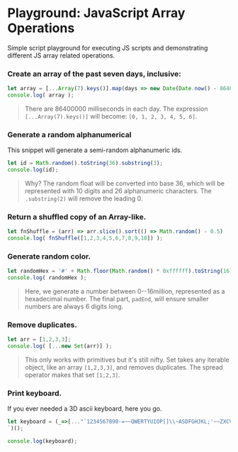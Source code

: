 # Playground: JavaScript Array Operations

Simple script playground for executing JS scripts and demonstrating different JS array related operations.

### Create an array of the past seven days, inclusive:

```js |{type:'script'}
let array = [...Array(7).keys()].map(days => new Date(Date.now() - 86400000 * days));
console.log( array );
```

> There are 86400000 milliseconds in each day. The expression `[...Array(7).keys()]` will become: `[0, 1, 2, 3, 4, 5, 6]`.

### Generate a random alphanumerical 

This snippet will generate a semi-random alphanumeric ids.

```js |{type:'script'}
let id = Math.random().toString(36).substring(3);
console.log(id);
```
> Why? The random float will be converted into base 36, which will be represented with 10 digits and 26 alphanumeric characters. The `.substring(2)` will remove the leading 0.


### Return a shuffled copy of an Array-like.

```js |{type:'script'}
let fnShuffle = (arr) => arr.slice().sort(() => Math.random() - 0.5)
console.log( fnShuffle([1,2,3,4,5,6,7,8,9,10]) );
```

### Generate random color.

```js |{type:'script'}
let randomHex = '#' + Math.floor(Math.random() * 0xffffff).toString(16).padEnd(6, '0');
console.log( randomHex );
```

> Here, we generate a number between 0--16million, represented as a hexadecimal number. The final part, `padEnd`, will ensure smaller numbers are always 6 digits long.


### Remove duplicates. 

```js |{type:'script'}
let arr = [1,2,3,3];
console.log( [...new Set(arr)] );
```
> This only works with primitives but it's still nifty. Set takes any iterable object, like an array `[1,2,3,3]`, and removes duplicates. The spread operator makes that set `[1,2,3]`.


### Print keyboard.

If you ever needed a 3D ascii keyboard, here you go.

```js |{type:'script'}
let keyboard = (_=>[..."`1234567890-=~~QWERTYUIOP[]\\~ASDFGHJKL;'~~ZXCVBNM,./~"].map(x=>(o+=`/${b='_'.repeat(w=x<y?2:' 667699'[x=["BS","TAB","CAPS","ENTER"][p++]||'SHIFT',p])}\\|`,m+=y+(x+'    ').slice(0,w)+y+y,n+=y+b+y+y,l+=' __'+b)[73]&&(k.push(l,m,n,o),l='',m=n=o=y),m=n=o=y='|',p=l=k=[])&&k.join`
`)();

console.log(keyboard);
```